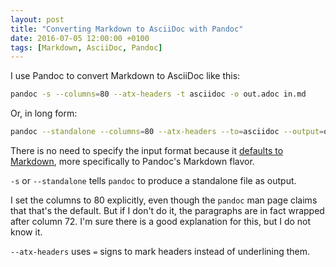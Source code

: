 ```yaml
---
layout: post
title: "Converting Markdown to AsciiDoc with Pandoc"
date: 2016-07-05 12:00:00 +0100
tags: [Markdown, AsciiDoc, Pandoc]
---
```


I use Pandoc to convert Markdown to AsciiDoc like this:

```sh
pandoc -s --columns=80 --atx-headers -t asciidoc -o out.adoc in.md
```

Or, in long form:

```sh
pandoc --standalone --columns=80 --atx-headers --to=asciidoc --output=out.adoc in.md
```

There is no need to specify the input format because it [defaults to
Markdown](http://pandoc.org/getting-started.html), more specifically to Pandoc's
Markdown flavor.

`-s` or `--standalone` tells `pandoc` to produce a standalone file as output.

I set the columns to 80 explicitly, even though the `pandoc` man page claims
that that's the default. But if I don't do it, the paragraphs are in fact
wrapped after column 72. I'm sure there is a good explanation for this, but I do
not know it.

`--atx-headers` uses `=` signs to mark headers instead of underlining them.
